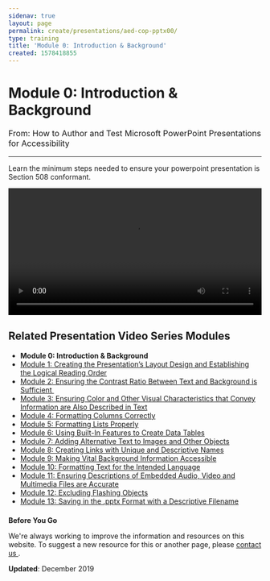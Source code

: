 ```yaml
---
sidenav: true
layout: page
permalink: create/presentations/aed-cop-pptx00/
type: training
title: 'Module 0: Introduction & Background'
created: 1578418855
---
```


# Module 0: Introduction & Background

<p style="font-size:115%">
  From: How to Author and Test Microsoft PowerPoint Presentations for Accessibility
</p>

* * *

Learn the minimum steps needed to ensure your powerpoint presentation is Section 508 conformant.

<video controls="controls" data-vscid="3qesx4ovd" style="width:100%"><source src="https://assets.section508.gov/files/aed-cop-ppt-m00.mp4" type="video/mp4" /></video>

## Related Presentation Video Series Modules

  * **Module 0: Introduction & Background**
  * [Module 1: Creating the Presentation&rsquo;s Layout Design and Establishing the Logical Reading Order][1]
  * [Module 2: Ensuring the Contrast Ratio Between Text and Background is Sufficient&nbsp;][2]
  * [Module 3: Ensuring Color and Other Visual Characteristics that Convey Information are Also Described in Text][3]
  * [Module 4: Formatting Columns Correctly][4]
  * [Module 5: Formatting Lists Properly][5]
  * [Module 6: Using Built-In Features to Create Data Tables][6]
  * [Module 7: Adding Alternative Text to Images and Other Objects][7]
  * [Module 8: Creating Links with Unique and Descriptive Names][8]
  * [Module 9: Making Vital Background Information Accessible][9]
  * [Module 10: Formatting Text for the Intended Language][10]
  * [Module 11: Ensuring Descriptions of Embedded Audio, Video and Multimedia Files are Accurate][11]
  * [Module 12: Excluding Flashing Objects][12]
  * [Module 13: Saving in the .pptx Format with a Descriptive Filename][13]

<div class="border-base radius-lg border-1px" style="margin-top: 1.5em;">
<div class="panel-body padding-3">
<p class="text-large"><strong>Before You Go</strong></p>
<p>We're always working to improve the information and resources on this website. To suggest a new resource for this or another page, please <a href="mailto:section.508@gsa.gov">contact us
</a>.</p>
</div>
</div>

**Updated**: December 2019

 [1]: {{site.baseurl}}/create/presentations/aed-cop-pptx01
 [2]: {{site.baseurl}}/create/presentations/aed-cop-pptx02
 [3]: {{site.baseurl}}/create/presentations/aed-cop-pptx03
 [4]: {{site.baseurl}}/create/presentations/aed-cop-pptx04
 [5]: {{site.baseurl}}/create/presentations/aed-cop-pptx05
 [6]: {{site.baseurl}}/create/presentations/aed-cop-pptx06
 [7]: {{site.baseurl}}/create/presentations/aed-cop-pptx07
 [8]: {{site.baseurl}}/create/presentations/aed-cop-pptx08
 [9]: {{site.baseurl}}/create/presentations/aed-cop-pptx09
 [10]: {{site.baseurl}}/create/presentations/aed-cop-pptx10
 [11]: {{site.baseurl}}/create/presentations/aed-cop-pptx11
 [12]: {{site.baseurl}}/create/presentations/aed-cop-pptx12
 [13]: {{site.baseurl}}/create/presentations/aed-cop-pptx13
